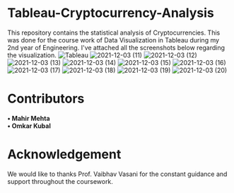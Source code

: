 # Tableau-Cryptocurrency-Analysis
This repository contains the statistical analysis of Cryptocurrencies. This was done for the course work of Data Visualization in Tableau during my 2nd year of Engineering. I've attached all the screenshots below regarding the visualization.
![Tableau](https://user-images.githubusercontent.com/80514750/144597418-70ce6ca8-e9c1-4363-8c55-04e05f456996.png)
![2021-12-03 (11)](https://user-images.githubusercontent.com/80514750/144633003-c7790a1a-dff6-4ca4-bfde-6a6d57bacec1.png)
![2021-12-03 (12)](https://user-images.githubusercontent.com/80514750/144633175-8f15bce1-78e7-47a2-a1c0-6d8c05872565.png)
![2021-12-03 (13)](https://user-images.githubusercontent.com/80514750/144633368-dc3d5d70-e8f9-401f-98ad-b45cfd2a9cd2.png)
![2021-12-03 (14)](https://user-images.githubusercontent.com/80514750/144633456-1e4428d8-4ee6-43d8-966d-a0ceaa00c46f.png)
![2021-12-03 (15)](https://user-images.githubusercontent.com/80514750/144633560-e3330825-b551-4976-b39f-ed6cb3f3f6af.png)
![2021-12-03 (16)](https://user-images.githubusercontent.com/80514750/144633659-a3ca39c0-18d9-48f8-9701-640c18c67d08.png)
![2021-12-03 (17)](https://user-images.githubusercontent.com/80514750/144633743-12a3ed5a-4071-42af-8123-57a2e9616e5e.png)
![2021-12-03 (18)](https://user-images.githubusercontent.com/80514750/144633822-c1b4f496-d71a-4bb1-8ef0-388d114c0d29.png)
![2021-12-03 (19)](https://user-images.githubusercontent.com/80514750/144633932-dc6b0bc4-e39b-4142-a410-5751e1130a49.png)
![2021-12-03 (20)](https://user-images.githubusercontent.com/80514750/144634022-be11583f-1fef-46b3-bf32-3ab8be70c6df.png)
# Contributors
**•	Mahir Mehta** <br />
**•	Omkar Kubal**

# Acknowledgement
We would like to thanks Prof. Vaibhav Vasani for the constant guidance and support throughout the coursework.
